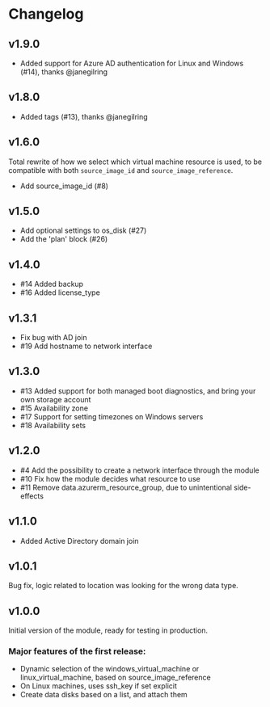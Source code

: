 # Changelog

## v1.9.0

- Added support for Azure AD authentication for Linux and Windows (#14), thanks @janegilring

## v1.8.0

- Added tags (#13), thanks @janegilring

## v1.6.0
Total rewrite of how we select which virtual machine resource is used, to be compatible with both `source_image_id` and `source_image_reference`.

- Add source_image_id (#8)

## v1.5.0
- Add optional settings to os_disk (#27)
- Add the 'plan' block (#26)

## v1.4.0
- #14 Added backup
- #16 Added license_type

## v1.3.1
- Fix bug with AD join
- #19 Add hostname to network interface

## v1.3.0
- #13 Added support for both managed boot diagnostics, and bring your own storage account
- #15 Availability zone
- #17 Support for setting timezones on Windows servers
- #18 Availability sets

## v1.2.0
- #4 Add the possibility to create a network interface through the module
- #10 Fix how the module decides what resource to use
- #11 Remove data.azurerm_resource_group, due to unintentional side-effects

## v1.1.0
- Added Active Directory domain join

## v1.0.1
Bug fix, logic related to location was looking for the wrong data type.

## v1.0.0
Initial version of the module, ready for testing in production.

### Major features of the first release:

- Dynamic selection of the windows_virtual_machine or linux_virtual_machine, based on source_image_reference
- On Linux machines, uses ssh_key if set explicit
- Create data disks based on a list, and attach them
